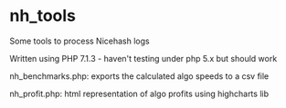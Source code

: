 # nh_tools
Some tools to process Nicehash logs

Written using PHP 7.1.3 - haven't testing under php 5.x but should work

nh_benchmarks.php: exports the calculated algo speeds to a csv file

nh_profit.php: html representation of algo profits using highcharts lib
